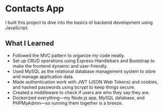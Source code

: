 # Contacts App

I built this project to dive into the basics of backend development using JavaScript.

## What I Learned

- Followed the MVC pattern to organize my code neatly.
- Set up CRUD operations using Express-Handlebars and Bootstrap to make the frontend dynamic and user-friendly.
- Used MySQL as the relational database management system to store and manage application data.
- Made authentication work with JWT (JSON Web Tokens) and cookies, and hashed passwords using bcrypt to keep things secure.
- Created a middleware to check if users are who they say they are.
- Dockerized everything—my Node.js app, MySQL database, and PHPMyAdmin—so running them together is a breeze.
